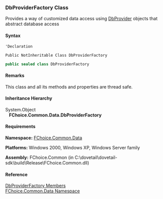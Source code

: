﻿### DbProviderFactory Class

Provides a way of customized data access using [DbProvider](FChoice.Common~FChoice.Common.Data.DbProvider.md) objects that abstract database access

#### Syntax

```vbnet
'Declaration

Public NotInheritable Class DbProviderFactory 
```

```csharp
public sealed class DbProviderFactory 
```

#### Remarks

This class and all its methods and properties are thread safe.

#### Inheritance Hierarchy

System.Object  
   **FChoice.Common.Data.DbProviderFactory**  

#### Requirements

**Namespace:** [FChoice.Common.Data](FChoice.Common~FChoice.Common.Data_namespace.md)

**Platforms:** Windows 2000, Windows XP, Windows Server family

**Assembly:** FChoice.Common (in C:\\dovetail\\dovetail-sdk\\build\\Release\\FChoice.Common.dll)

#### Reference

[DbProviderFactory Members](FChoice.Common~FChoice.Common.Data.DbProviderFactory_members.md)  
[FChoice.Common.Data Namespace](FChoice.Common~FChoice.Common.Data_namespace.md)